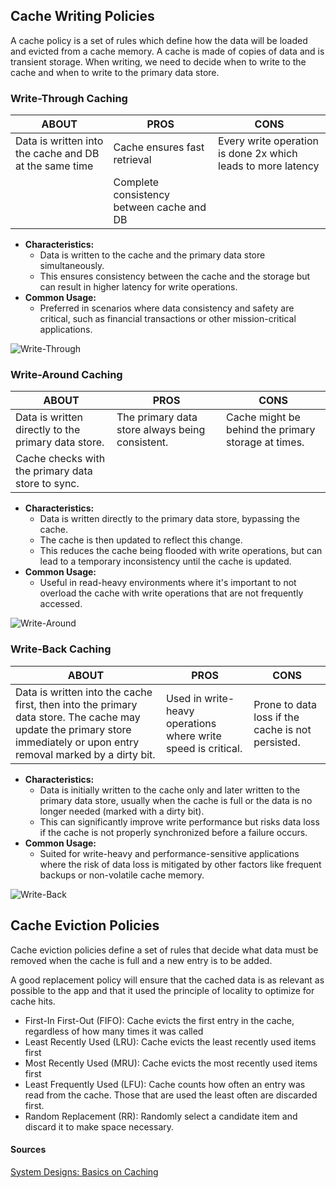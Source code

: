 ## Cache Writing Policies
A cache policy is a set of rules which define how the data will be loaded and evicted from a cache memory. A cache is made of copies of data and is transient storage. When writing, we need to decide when to write to the cache and when to write to the primary data store.

### Write-Through Caching
| ABOUT                                    | PROS                                     | CONS                                            |
|------------------------------------------|------------------------------------------|-------------------------------------------------|
| Data is written into the cache and DB at the same time | Cache ensures fast retrieval              | Every write operation is done 2x which leads to more latency |
|                                          | Complete consistency between cache and DB |                                                 |

* **Characteristics:** 
  * Data is written to the cache and the primary data store simultaneously. 
  * This ensures consistency between the cache and the storage but can result in higher latency for write operations.
* **Common Usage:** 
  * Preferred in scenarios where data consistency and safety are critical, such as financial transactions or other mission-critical applications.

![Write-Through](https://miro.medium.com/v2/resize:fit:720/format:webp/1*44jAwLEit1u8bcwnbrroGw.png)

### Write-Around Caching
| ABOUT                                               | PROS                                                         | CONS                                                      |
|-----------------------------------------------------|--------------------------------------------------------------|-----------------------------------------------------------|
| Data is written directly to the primary data store. | The primary data store always being consistent.              | Cache might be behind the primary storage at times.        |
| Cache checks with the primary data store to sync.   |  |                                                           |

* **Characteristics:** 
  * Data is written directly to the primary data store, bypassing the cache. 
  * The cache is then updated to reflect this change. 
  * This reduces the cache being flooded with write operations, but can lead to a temporary inconsistency until the cache is updated.
* **Common Usage:** 
  * Useful in read-heavy environments where it's important to not overload the cache with write operations that are not frequently accessed.

![Write-Around](https://miro.medium.com/v2/resize:fit:720/format:webp/1*6kTs8J9JUBSAEDKaTAkepQ.png)

### Write-Back Caching 
| ABOUT                                                                                                                                 | PROS                                                                                    | CONS                                             |
|---------------------------------------------------------------------------------------------------------------------------------------|-----------------------------------------------------------------------------------------|--------------------------------------------------|
| Data is written into the cache first, then into the primary data store. The cache may update the primary store immediately or upon entry removal marked by a dirty bit. | Used in write-heavy operations where write speed is critical.                             | Prone to data loss if the cache is not persisted. |

* **Characteristics:** 
  * Data is initially written to the cache only and later written to the primary data store, usually when the cache is full or the data is no longer needed (marked with a dirty bit). 
  * This can significantly improve write performance but risks data loss if the cache is not properly synchronized before a failure occurs.
* **Common Usage:** 
  * Suited for write-heavy and performance-sensitive applications where the risk of data loss is mitigated by other factors like frequent backups or non-volatile cache memory.

![Write-Back](https://miro.medium.com/v2/resize:fit:720/format:webp/1*VpzJCKqQHKq7MvtqRaTy4Q.png)

## Cache Eviction Policies
Cache eviction policies define a set of rules that decide what data must be removed when the cache is full and a new entry is to be added. 

A good replacement policy will ensure that the cached data is as relevant as possible to the app and that it used the principle of locality to optimize for cache hits. 

* First-In First-Out (FIFO): Cache evicts the first entry in the cache, regardless of how many times it was called
* Least Recently Used (LRU): Cache evicts the least recently used items first
* Most Recently Used (MRU): Cache evicts the most recently used items first 
* Least Frequently Used (LFU): Cache counts how often an entry was read from the cache. Those that are used the least often are discarded first. 
* Random Replacement (RR): Randomly select a candidate item and discard it to make space necessary. 



#### Sources
[System Designs: Basics on Caching](https://medium.com/geekculture/system-design-basics-caching-46b1614915f8)
